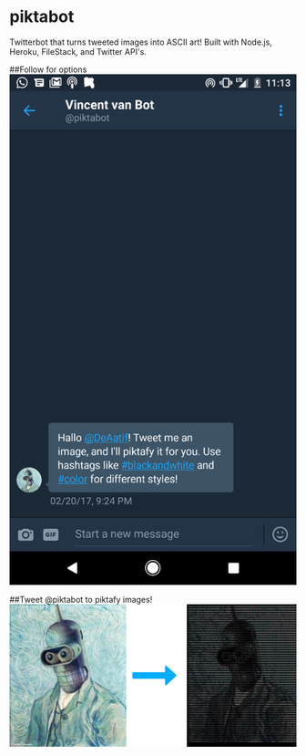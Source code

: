 # piktabot
Twitterbot that turns tweeted images into ASCII art! Built with Node.js, Heroku, FileStack, and Twitter API's.

##Follow for options
![](/screenshots/Logomakr_6r5FN8.png)

##Tweet @piktabot to piktafy images!
![](/screenshots/Logomakr_9fyedt.png)
